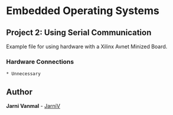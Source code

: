# Embedded Operating Systems

## Project 2: Using Serial Communication
Example file for using hardware with a Xilinx Avnet Minized Board.

### Hardware Connections

```
* Unnecessary
```

## Author

**Jarni Vanmal** - [JarniV](https://github.com/JarniV)

